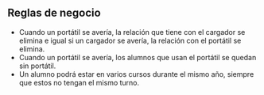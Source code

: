 ## Reglas de negocio

- Cuando un portátil se avería, la relación que tiene con el cargador se elimina e igual si un cargador se avería, la relación con el portátil se elimina.
- Cuando un portátil se avería, los alumnos que usan el portátil se quedan sin portátil.
- Un alumno podrá estar en varios cursos durante el mismo año, siempre que estos no tengan el mismo turno.
